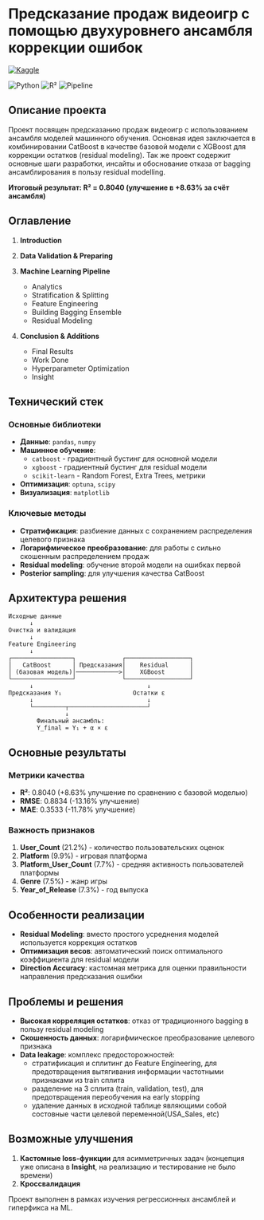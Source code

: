 # Предсказание продаж видеоигр с помощью двухуровнего ансамбля коррекции ошибок 

[![Kaggle](https://img.shields.io/badge/Kaggle-Profile-20BEFF?style=for-the-badge&logo=kaggle&logoColor=white)](https://www.kaggle.com/gpugobrrr)

![Python](https://img.shields.io/badge/Python-3.11-blue)
![R²](https://img.shields.io/badge/R²-0.8040-green)
![Pipeline](https://img.shields.io/badge/Pipeline-CatBoost+XGBoost-orange)

## Описание проекта

Проект посвящен предсказанию продаж видеоигр с использованием ансамбля моделей машинного обучения. Основная идея заключается в комбинировании CatBoost в качестве базовой модели с XGBoost для коррекции остатков (residual modeling).
Так же проект содержит основные шаги разработки, инсайты и обоснование отказа от bagging ансамблирования в пользу residual modelling. 

**Итоговый результат: R² = 0.8040 (улучшение в +8.63% за счёт ансамбля)**

## Оглавление

1. **Introduction**

2. **Data Validation & Preparing**

3. **Machine Learning Pipeline**
   - Analytics
   - Stratification & Splitting
   - Feature Engineering
   - Building Bagging Ensemble
   - Residual Modeling

4. **Conclusion & Additions**
   - Final Results
   - Work Done
   - Hyperparameter Optimization
   - Insight

## Технический стек

### Основные библиотеки
- **Данные**: `pandas`, `numpy`
- **Машинное обучение**: 
  - `catboost` - градиентный бустинг для основной модели
  - `xgboost` - градиентный бустинг для residual модели
  - `scikit-learn` - Random Forest, Extra Trees, метрики
- **Оптимизация**: `optuna`, `scipy`
- **Визуализация**: `matplotlib`

### Ключевые методы
- **Стратификация**: разбиение данных с сохранением распределения целевого признака
- **Логарифмическое преобразование**: для работы с сильно скошенным распределением продаж
- **Residual modeling**: обучение второй модели на ошибках первой
- **Posterior sampling**: для улучшения качества CatBoost

## Архитектура решения

```
Исходные данные
      ↓
Очистка и валидация
      ↓
Feature Engineering
      ↓
┌─────────────────┐             ┌──────────────────┐
│   CatBoost      │ Предсказания│    Residual      │
│ (базовая модель)│────────────>│    XGBoost       │
└─────────────────┘             └──────────────────┘
      ↓                                ↓
Предсказания Y₁                    Остатки ε
      ↓                                ↓
      └─────────┬──────────────────────┘
                ↓
        Финальный ансамбль:
        Y_final = Y₁ + α × ε
```

## Основные результаты

### Метрики качества
- **R²**: 0.8040 (+8.63% улучшение по сравнению с базовой моделью)
- **RMSE**: 0.8834 (-13.16% улучшение)
- **MAE**: 0.3533 (-11.78% улучшение)

### Важность признаков
1. **User_Count** (21.2%) - количество пользовательских оценок
2. **Platform** (9.9%) - игровая платформа
3. **Platform_User_Count** (7.7%) - средняя активность пользователей платформы
4. **Genre** (7.5%) - жанр игры
5. **Year_of_Release** (7.3%) - год выпуска

## Особенности реализации

- **Residual Modeling**: вместо простого усреднения моделей используется коррекция остатков
- **Оптимизация весов**: автоматический поиск оптимального коэффициента для residual модели
- **Direction Accuracy**: кастомная метрика для оценки правильности направления предсказания ошибки

## Проблемы и решения

- **Высокая корреляция остатков**: отказ от традиционного bagging в пользу residual modeling
- **Скошенность данных**: логарифмическое преобразование целевого признака
- **Data leakage**: комплекс предосторожностей:
  - стратификация и сплитинг до Feature Engineering, для предотвращения вытягивания информации частотными признаками из train сплита
  - разделение на 3 сплита (train, validation, test), для предотвращения переобучения на early stopping
  - удаление данных в исходной таблице являющими собой состовные части целевой переменной(USA_Sales, etc)

## Возможные улучшения

1. **Кастомные loss-функции** для асимметричных задач (концепция уже описана в **Insight**, на реализацию и тестирование не было времени)
5. **Кроссвалидация** 


Проект выполнен в рамках изучения регрессионных ансамблей и гиперфикса на ML.
